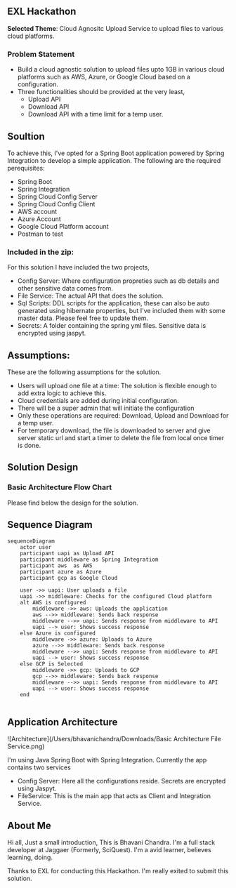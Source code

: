 ## EXL Hackathon

**Selected Theme**: Cloud Agnositc Upload Service to upload files to various cloud platforms. 

### Problem Statement

- Build a cloud agnostic solution to upload files upto 1GB in various cloud platforms such as AWS, Azure, or Google Cloud based on a configuration.
- Three functionalities should be provided at the very least, 
  - Upload API
  - Download API
  - Download API with a time limit for a temp user.

## Soultion

To achieve this, I've opted for a Spring Boot application powered by Spring Integration to develop a simple application. The following are the required perequisites:

- Spring Boot
- Spring Integration
- Spring Cloud Config Server
- Spring Cloud Config Client
- AWS account
- Azure Account
- Google Cloud Platform account
- Postman to test

### Included in the zip:

For this solution I have included the two projects, 

- Config Server: Where configuration propreties such as db details and other sensitive data comes from.
- File Service: The actual API that does the solution.
- Sql Scripts:  DDL scripts for the application, these can also be auto generated using hibernate properties, but I've included them with some master data. Please feel free to update them.
- Secrets:  A folder containing the spring yml files. Sensitive data is encrypted using jaspyt.

## Assumptions:

These are the following assumptions for the solution.

- Users will upload one file at a time: The solution is flexible enough to add extra logic to achieve this.
- Cloud credentials are added during initial configuration.
- There will be a super admin that will initiate the configuration
- Only these operations are required: Download, Upload and Download for a temp user.
- For temporary download, the file is downloaded to server and give server static url and start a timer to delete the file from local once timer is done.

## Solution Design

### Basic Architecture Flow Chart

Please find below the design for the solution. 



## Sequence Diagram

```mermaid
sequenceDiagram
	actor user
	participant uapi as Upload API
	participant middleware as Spring Integratiom
	participant aws  as AWS
	participant azure as Azure
	participant gcp as Google Cloud
	
	user ->> uapi: User uploads a file
	uapi ->> middleware: Checks for the configured Cloud platform
	alt AWS is configured
		middleware ->> aws: Uploads the application
		aws -->> middleware: Sends back response
		middleware -->> uapi: Sends response from middleware to API
		uapi --> user: Shows success response
	else Azure is configured
		middleware ->> azure: Uploads to Azure
		azure -->> middleware: Sends back response
		middleware -->> uapi: Sends response from middleware to API
		uapi --> user: Shows success response
	else GCP is Selected
		middleware ->> gcp: Uploads to GCP
		gcp -->> middleware: Sends back response
		middleware -->> uapi: Sends response from middleware to API
		uapi --> user: Shows success response
	end
	
```

## Application Architecture

![Architecture](/Users/bhavanichandra/Downloads/Basic Architecture File Service.png)

I'm using Java Spring Boot with Spring Integration. Currently the app contains two services

- Config Server: Here all the configurations reside. Secrets are encrypted using Jaspyt.
- FileService: This is the main app that acts as Client and Integration Service.



## About Me

Hi all, Just a small introduction, This is Bhavani Chandra. I'm a full stack developer at Jaggaer (Formerly, SciQuest). I'm a avid learner, believes learning, doing. 

Thanks to EXL for conducting this Hackathon. I'm really exited to submit this solution. 